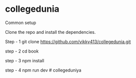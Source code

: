 # collegedunia

Common setup

Clone the repo and install the dependencies.

Step - 1 git clone https://github.com/vikky413/collegedunia.git

step - 2 cd book

step - 3 npm install

step - 4 npm run dev
#   c o l l e g e d u n i y a  
 